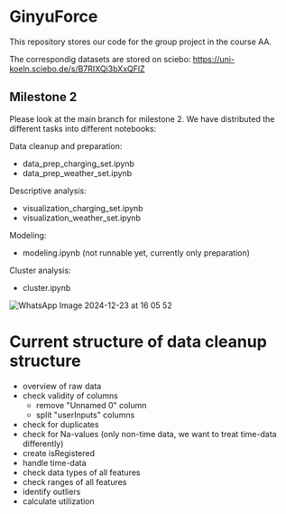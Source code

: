 # GinyuForce

This repository stores our code for the group project in the course AA.

The correspondig datasets are stored on sciebo: https://uni-koeln.sciebo.de/s/B7RIXQi3bXxQFlZ

## Milestone 2
Please look at the main branch for milestone 2. We have distributed the different tasks into different notebooks:

Data cleanup and preparation:
- data_prep_charging_set.ipynb
- data_prep_weather_set.ipynb

Descriptive analysis:
- visualization_charging_set.ipynb
- visualization_weather_set.ipynb

Modeling:
- modeling.ipynb (not runnable yet, currently only preparation)

Cluster analysis:
- cluster.ipynb

![WhatsApp Image 2024-12-23 at 16 05 52](https://github.com/user-attachments/assets/fb413fb5-69b4-48b7-b640-2aa242f20314)


# Current structure of data cleanup structure
- overview of raw data
- check validity of columns
    - remove "Unnamed 0" column
    - split "userInputs" columns
- check for duplicates
- check for Na-values (only non-time data, we want to treat time-data differently)
- create isRegistered
- handle time-data
- check data types of all features
- check ranges of all features
- identify outliers
- calculate utilization
    
